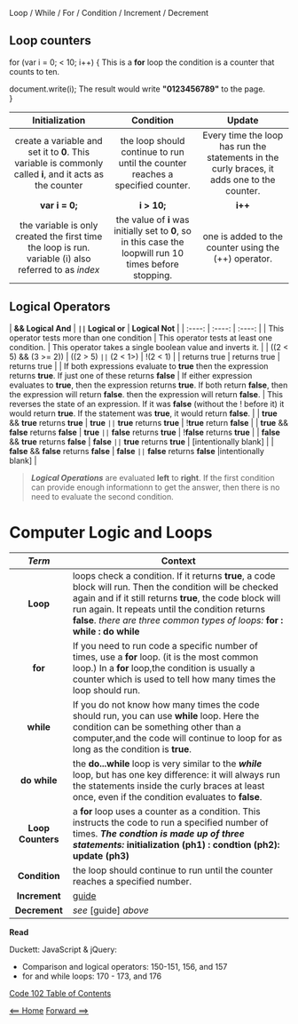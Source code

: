 Loop / While / For / Condition / Increment / Decrement

## Loop counters

for (var i = 0; < 10; i++) {        This is a **for** loop  the condition is a counter that counts to ten.

   document.write(i);               The result would write **"0123456789"** to the page.  
}

|  **Initialization** |  **Condition**  | **Update**  |
|  :----: |  :----:  | :----:  |
|  create a variable and set it to **0**. This variable is commonly called **i**, and it acts as the counter | the loop should continue to run until the counter reaches a specified counter.  | Every time the loop has run the statements in the curly braces, it adds one to the counter.  |
|  **var i = 0;** |   **i > 10;**   | **i++**  |
|  the variable is only created the first time the loop is run. variable (i) also referred to as *index* |  the value of **i** was initially set to **0**, so in this case the loopwill run 10 times before stopping.  | one is added to the counter using the (++) operator.  |

## Logical Operators 

|  **&& Logical And** |  **`||` Logical or**  | **Logical Not**  |
|  :----: |  :----:  | :----:  |
|  This operator tests more than one condition |  This operator tests at least one condition.  | This operator takes a single boolean value and inverts it.  |
|  ((2 < 5) && (3 >= 2)) |  ((2 > 5) `||` (2 < 1>) | !(2 < 1)  |
|  returns true |  returns true  | returns true  |
|  If both expressions evaluate to **true** then the expression returns **true**. If just one of these returns **false** |  If either expression evaluates to **true**, then the expression returns **true**. If both return **false**, then the expression will return **false**. then the expression will return **false**. | This reverses the state of an expression. If it was **false** (without the ! before it) it would return **true**. If the statement was **true**, it would return **false**. |
|  **true** && **true** returns **true** |  **true** `||` **true** returns **true**   |  !**true** return **false** |
|  **true** && **false** returns **false**  |   **true** `||` **false** returns **true**    |   !**false** returns **true**  |
|   **false** && **true**  returns **false**   |   **false** `||` **true** returns **true**    |   [intentionally blank]  |
|   **false** && **false** returns **false**   |   **false** `||` **false** returns **false**    |intentionally blank]  |

> ***Logical Operations*** are evaluated **left** to **right**. If the first condition can provide enough informationn to get the answer, then there is no need to evaluate the second condition. 

# Computer Logic and Loops

| ***Term*** | Context | 
|  :----: |  ----  |   
|  **Loop**  | loops check a condition. If it returns **true**, a code block will run. Then the condition will be checked again and if it still returns **true**, the code block will run again. It repeats until the condition returns **false**. *there are three common types of loops:* **for : while : do while**  | 
|  **for**  | If you need to run code a specific number of times, use a **for** loop. (it is the most common loop.) In a **for** loop,the condition is usually a counter which is used to tell how many times the loop should run. |
|  **while**  | If you do not know how many times the code should run, you can use **while** loop. Here the condition can be something other than a computer,and the code will continue to loop for as long as the condition is **true**. |
|  **do while**  | the **do...while** loop is very similar to the ***while*** loop, but has one key difference: it will always run the statements inside the curly braces at least once, even if the condition evaluates to **false**. |
|  **Loop Counters**  | a **for** loop uses a counter as a condition. This instructs the code to run a specified number of times. ***The condtion is made up of three statements:*** **initialization (ph1) : condtion (ph2): update (ph3)** |
|  **Condition**  | the loop should continue to run until the counter reaches a specified number.  |
|  **Increment**  | [guide](https://codeburst.io/javascript-increment-and-decrement-8c223858d5ed)  |
|  **Decrement**  | *see* [guide] *above*  |

**Read**

Duckett: JavaScript & jQuery:
+ Comparison and logical operators: 150-151, 156, and 157 
+ for and while loops: 170 - 173, and 176

[Code 102 Table of Contents](CodeFellows_102.md)

[<== Home](README.md) [Forward ==>](career_coaching.md)

